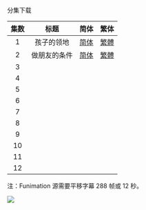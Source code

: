 分集下载

| 集数 |     标题     |                             简体                             |                             繁体                             |
| :--: | :----------: | :----------------------------------------------------------: | :----------------------------------------------------------: |
|  1   |  孩子的领地  | [简体](https://raw.githubusercontent.com/tastysugar/SweetSub/master/Wonder%20Egg%20Priority/%5BSweetSub%5D%20Wonder%20Egg%20Priority%20-%2001.chs.ass) | [繁體](https://raw.githubusercontent.com/tastysugar/SweetSub/master/Wonder%20Egg%20Priority/%5BSweetSub%5D%20Wonder%20Egg%20Priority%20-%2001.cht.ass) |
|  2   | 做朋友的条件 | [简体](https://raw.githubusercontent.com/tastysugar/SweetSub/master/Wonder%20Egg%20Priority/%5BSweetSub%5D%20Wonder%20Egg%20Priority%20-%2002.chs.ass) | [繁體](https://raw.githubusercontent.com/tastysugar/SweetSub/master/Wonder%20Egg%20Priority/%5BSweetSub%5D%20Wonder%20Egg%20Priority%20-%2002.cht.ass) |
|  3   |              |                                                              |                                                              |
|  4   |              |                                                              |                                                              |
|  5   |              |                                                              |                                                              |
|  6   |              |                                                              |                                                              |
|  7   |              |                                                              |                                                              |
|  8   |              |                                                              |                                                              |
|  9   |              |                                                              |                                                              |
|  10  |              |                                                              |                                                              |
|  11  |              |                                                              |                                                              |
|  12  |              |                                                              |                                                              |

注：Funimation 源需要平移字幕 288 帧或 12 秒。

![](https://i.loli.net/2021/01/13/HGv2zNFIiJfxksV.jpg)
